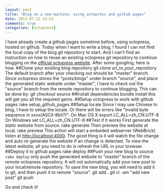 ```yaml
---
layout: post
title: "Blog on a new machine: using octopress and github pages"
date: 2013-07-22 22:51
comments: true
categories: [octopress]
---
```

I have already create a github pages sometime before, using octopress,
hosted on github.
Today when I want to write a blog, I found I can not find the local
copy of the blog git repository to start. And I can't find an instruction on how
to reuse an existing octopress git repository to continue blogging on
the [official octopress website](http://octopress.org). After some
googling, here is how.
##Clone your existing blog repository
    git clone url_to_your_repository
The default branch after your checking out should be "master" branch.
Since octopress stores the "posts/blogs" under branch "source", and
place the generated static website under "master", I have to check out
the "source" branch from the remote repository to continue blogging.
This can be done by:
    git checkout source
##Install dependencies
    bundle install
this will get you all the required gems.
##Setup octopress to work with github pages
    rake setup_github_pages
##Setup locale
Since I may use Chinese to blog, I have to setup the locale. Or there
will be errors like "invalid byte sequence in xxxx(ASCII-8bit?)". 
On Mac OS X
    export LC_ALL=zh_CN.UTF-8 
On Windows
    set LC_ALL=zh_CN.UTF-8 
##Test if it works
First generate the static website from source.
    rake generate
Then preview the website at local.
    rake preview
This action will start a embeded webserver (WebBrick) listen at
[http://localhost:4000](http://localhost:4000).
The good thing is it will watch the file change and auto re-generate the
website if an change is detected. To view the latest website, all you
need to do is refresh the URL in your browser.
##Deploy it to github pages
    rake deploy
##Push your new blog to source
`rake deploy` only push the generated website to "master" branch of the
remote octopress repository. It will not automatically add your new post to
your local/remote repository. To save the new blog, you will need to add
it to git, and then push it to remote "source".
    git add .
    git ci -am "add new post"
    git push 

Go and check it!
